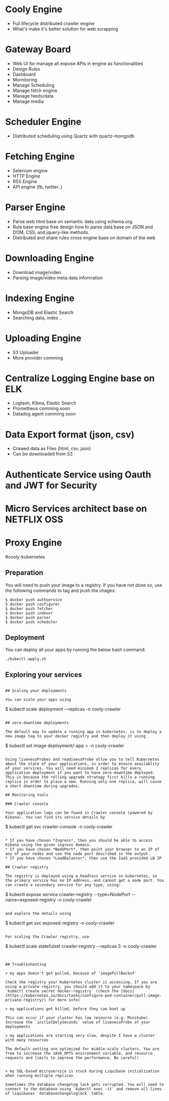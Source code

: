 # Cooly Engine

- Full lifecycle distributed crawler engine
- What's make it's better solution for web scrapping

# Gateway Board
  - Web UI for manage all expose APIs in engine as functionalities 
  - Design Rules
  - Dashboard
  - Mornitoring
  - Manage Scheduling
  - Manage fetch engine
  - Manage feeds/data
  - Manage media
  
# Scheduler Engine
  + Distributed scheduling using Quartz with quartz-mongodb
# Fetching Engine
  + Selenium engine
  + HTTP Engine
  + RSS Engine
  + API engine (fb, twitter..)
  
# Parser Engine
  + Parse web html base on semantic data using schema.org 
  + Rule base engine free design how to parse data base on JSON and DOM, CSS, and jquery-like methods.
  + Distributed and share rules cross engine base on domain of the web
  
# Downloading Engine
 + Download image/video 
 + Parsing image/video meta data infomration
# Indexing Engine
 + MongoDB and Elastic Search
 + Searching data, index ..
# Uploading Engine
 + S3 Uploader 
 + More provider comming
# Centralize Logging Engine base on ELK
  + Logtash, Kibna, Elastic Search
  + Prometheus comming soon
  + Datadog agent comming soon
# Data Export format (json, csv)
 + Crawed data as Files (html, csv, json)
 + Can be downloaded from S3
# Authenticate Service using Oauth and JWT for Security
# Micro Services architect base on NETFLIX OSS
# Proxy Engine




#cooly-kubernetes



## Preparation

You will need to push your image to a registry. If you have not done so, use the following commands to tag and push the images:

```
$ docker push authservice
$ docker push configurer
$ docker push fetcher
$ docker push indexer
$ docker push parser
$ docker push scheduler
```

## Deployment

You can deploy all your apps by running the below bash command:

```
./kubectl-apply.sh
```

## Exploring your services

```

## Scaling your deployments

You can scale your apps using

```

\$ kubectl scale deployment <app-name> --replicas <replica-count> -n cooly-crawler

```

## zero-downtime deployments

The default way to update a running app in kubernetes, is to deploy a new image tag to your docker registry and then deploy it using

```

\$ kubectl set image deployment/<app-name>-app <app-name>=<new-image> -n cooly-crawler

```

Using livenessProbes and readinessProbe allow you to tell Kubernetes about the state of your applications, in order to ensure availablity of your services. You will need minimum 2 replicas for every application deployment if you want to have zero-downtime deployed. This is because the rolling upgrade strategy first kills a running replica in order to place a new. Running only one replica, will cause a short downtime during upgrades.

## Monitoring tools

### Crawler console

Your application logs can be found in Crawler console (powered by Kibana). You can find its service details by
```

\$ kubectl get svc crawler-console -n cooly-crawler

```

* If you have chosen *Ingress*, then you should be able to access Kibana using the given ingress domain.
* If you have chosen *NodePort*, then point your browser to an IP of any of your nodes and use the node port described in the output.
* If you have chosen *LoadBalancer*, then use the IaaS provided LB IP

## Crawler registry

The registry is deployed using a headless service in kubernetes, so the primary service has no IP address, and cannot get a node port. You can create a secondary service for any type, using:

```

\$ kubectl expose service crawler-registry --type=NodePort --name=exposed-registry -n cooly-crawler

```

and explore the details using

```

\$ kubectl get svc exposed-registry -n cooly-crawler

```

For scaling the Crawler registry, use

```

\$ kubectl scale statefulset crawler-registry --replicas 3 -n cooly-crawler

```


## Troubleshooting

> my apps doesn't get pulled, because of 'imagePullBackof'

Check the registry your Kubernetes cluster is accessing. If you are using a private registry, you should add it to your namespace by `kubectl create secret docker-registry` (check the [docs](https://kubernetes.io/docs/tasks/configure-pod-container/pull-image-private-registry/) for more info)

> my applications get killed, before they can boot up

This can occur if your cluster has low resource (e.g. Minikube). Increase the `initialDelySeconds` value of livenessProbe of your deployments

> my applications are starting very slow, despite I have a cluster with many resources

The default setting are optimized for middle-scale clusters. You are free to increase the JAVA_OPTS environment variable, and resource requests and limits to improve the performance. Be careful!


> my SQL-based microservice is stuck during Liquibase initialization when running multiple replicas

Sometimes the database changelog lock gets corrupted. You will need to connect to the database using `kubectl exec -it` and remove all lines of liquibases `databasechangeloglock` table.
```

